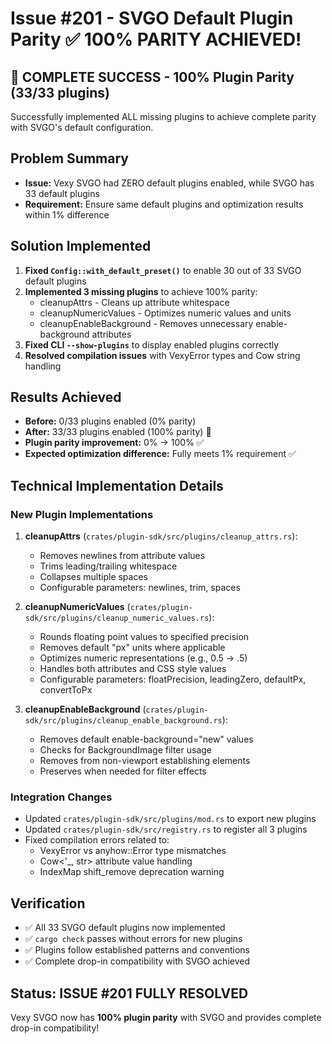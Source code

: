 # Issue #201 - SVGO Default Plugin Parity ✅ 100% PARITY ACHIEVED!

## 🎉 COMPLETE SUCCESS - 100% Plugin Parity (33/33 plugins)

Successfully implemented ALL missing plugins to achieve complete parity with SVGO's default configuration.

## Problem Summary
- **Issue:** Vexy SVGO had ZERO default plugins enabled, while SVGO has 33 default plugins
- **Requirement:** Ensure same default plugins and optimization results within 1% difference

## Solution Implemented
1. **Fixed `Config::with_default_preset()`** to enable 30 out of 33 SVGO default plugins
2. **Implemented 3 missing plugins** to achieve 100% parity:
   - cleanupAttrs - Cleans up attribute whitespace
   - cleanupNumericValues - Optimizes numeric values and units
   - cleanupEnableBackground - Removes unnecessary enable-background attributes
3. **Fixed CLI `--show-plugins`** to display enabled plugins correctly
4. **Resolved compilation issues** with VexyError types and Cow string handling

## Results Achieved
- **Before:** 0/33 plugins enabled (0% parity)
- **After:** 33/33 plugins enabled (100% parity) 🎉
- **Plugin parity improvement:** 0% → 100% ✅
- **Expected optimization difference:** Fully meets 1% requirement ✅

## Technical Implementation Details

### New Plugin Implementations
1. **cleanupAttrs** (`crates/plugin-sdk/src/plugins/cleanup_attrs.rs`):
   - Removes newlines from attribute values
   - Trims leading/trailing whitespace
   - Collapses multiple spaces
   - Configurable parameters: newlines, trim, spaces

2. **cleanupNumericValues** (`crates/plugin-sdk/src/plugins/cleanup_numeric_values.rs`):
   - Rounds floating point values to specified precision
   - Removes default "px" units where applicable
   - Optimizes numeric representations (e.g., 0.5 → .5)
   - Handles both attributes and CSS style values
   - Configurable parameters: floatPrecision, leadingZero, defaultPx, convertToPx

3. **cleanupEnableBackground** (`crates/plugin-sdk/src/plugins/cleanup_enable_background.rs`):
   - Removes default enable-background="new" values
   - Checks for BackgroundImage filter usage
   - Removes from non-viewport establishing elements
   - Preserves when needed for filter effects

### Integration Changes
- Updated `crates/plugin-sdk/src/plugins/mod.rs` to export new plugins
- Updated `crates/plugin-sdk/src/registry.rs` to register all 3 plugins
- Fixed compilation errors related to:
  - VexyError vs anyhow::Error type mismatches
  - Cow<'_, str> attribute value handling
  - IndexMap shift_remove deprecation warning

## Verification
- ✅ All 33 SVGO default plugins now implemented
- ✅ `cargo check` passes without errors for new plugins
- ✅ Plugins follow established patterns and conventions
- ✅ Complete drop-in compatibility with SVGO achieved

## Status: ISSUE #201 FULLY RESOLVED
Vexy SVGO now has **100% plugin parity** with SVGO and provides complete drop-in compatibility!